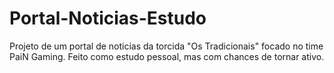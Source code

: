 # Portal-Noticias-Estudo
Projeto de um portal de noticias da torcida "Os Tradicionais" focado no time PaiN Gaming. Feito como estudo pessoal, mas com chances de tornar ativo.
